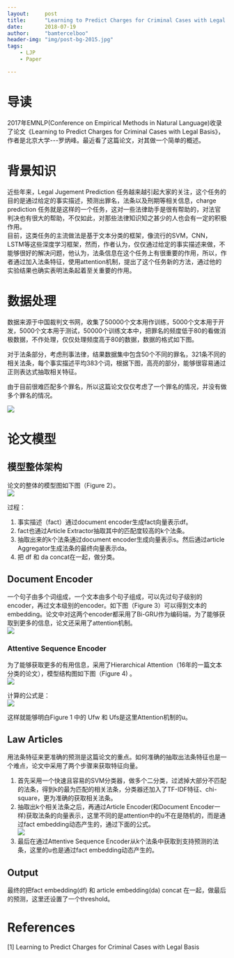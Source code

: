 ```yaml
---
layout:     post
title:      "Learning to Predict Charges for Criminal Cases with Legal Basis"
date:       2018-07-19
author:     "bamtercelboo"
header-img: "img/post-bg-2015.jpg"
tags:
    - LJP
    - Paper

---
```



#  导读  #
2017年EMNLP(Conference on Empirical Methods in Natural Language)收录了论文《Learning to Predict Charges for Criminal Cases with Legal Basis》，作者是北京大学---罗炳峰。最近看了这篇论文，对其做一个简单的概述。


#  背景知识  #
近些年来，Legal Jugement Prediction 任务越来越引起大家的关注，这个任务的目的是通过给定的事实描述，预测出罪名，法条以及刑期等相关信息，charge prediction 任务就是这样的一个任务，这对一些法律助手是很有帮助的，对法官判决也有很大的帮助，不仅如此，对那些法律知识知之甚少的人也会有一定的积极作用。  
目前，这类任务的主流做法是基于文本分类的框架，像流行的SVM，CNN，LSTM等这些深度学习框架，然而，作者认为，仅仅通过给定的事实描述来做，不能够很好的解决问题，他认为，法条信息在这个任务上有很重要的作用，所以，作者通过加入法条特征，使用attention机制，提出了这个任务新的方法，通过他的实验结果也确实表明法条起着至关重要的作用。

#  数据处理  #
数据来源于中国裁判文书网，收集了50000个文本用作训练，5000个文本用于开发，5000个文本用于测试，50000个训练文本中，把罪名的频度低于80的看做消极数据，不作处理，仅仅处理频度高于80的数据，数据的格式如下图。
      
对于法条部分，考虑刑事法律，结果数据集中包含50个不同的罪名，321条不同的相关法条，每个事实描述平均383个词，根据下图，高亮的部分，能够很容易通过正则表达式抽取相关特征。  
  
由于目前很难匹配多个罪名，所以这篇论文仅仅考虑了一个罪名的情况，并没有做多个罪名的情况。

![](https://i.imgur.com/CyiKJvu.png)

#  论文模型  #

## 模型整体架构 ##
论文的整体的模型图如下图（Figure 2）。  
![](https://i.imgur.com/33Ml3QN.jpg)  

过程：  
1. 事实描述（fact）通过document encoder生成fact向量表示df。  
2. fact也通过Article Extractor抽取其中的匹配度较高的k个法条。  
3. 抽取出来的k个法条通过document encoder生成向量表示s。然后通过article Aggregator生成法条的最终向量表示da。  
4. 把 df 和 da concat在一起，做分类。  

## Document Encoder ##
一个句子由多个词组成，一个文本由多个句子组成，可以先过句子级别的encoder，再过文本级别的encoder。如下图（Figure 3）可以得到文本的embedding。论文中对这两个encoder都采用了Bi-GRU作为编码端，为了能够获取到更多的信息，论文还采用了attention机制。  
![](https://i.imgur.com/ecr2Qso.jpg) 

### Attentive Sequence Encoder ###
为了能够获取更多的有用信息，采用了Hierarchical Attention（16年的一篇文本分类的论文），模型结构图如下图（Figure 4) 。  
![](https://i.imgur.com/QQFVqBM.jpg)

计算的公式是：    
![](https://i.imgur.com/wT1DJ93.jpg)

这样就能够明白Figure 1 中的 Ufw 和 Ufs是这里Attention机制的u。  

## Law Articles ##
用法条特征来更准确的预测是这篇论文的重点。如何准确的抽取出法条特征也是一个难点，论文中采用了两个步骤来获取特征向量。  
1. 首先采用一个快速且容易的SVM分类器，做多个二分类，过滤掉大部分不匹配的法条，得到k的最为匹配的相关法条，分类器还加入了TF-IDF特征、chi-square，更为准确的获取相关法条。  
2. 抽取出k个相关法条之后，再通过Article Encoder(和Document Encoder一样)获取法条的向量表示，这里不同的是attention中的u不在是随机的，而是通过fact embedding动态产生的，通过下面的公式。  
![](https://i.imgur.com/VnIsBPi.jpg)  
3. 最后在通过Attentive Sequence Encoder从k个法条中获取到支持预测的法条，这里的u也是通过fact embedding动态产生的。  

## Output ##
最终的把fact embedding(df) 和 article embedding(da) concat 在一起，做最后的预测，这里还设置了一个threshold。  



# References  #
[1] Learning to Predict Charges for Criminal Cases with Legal Basis
 








